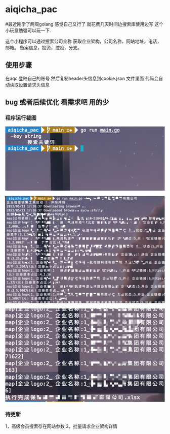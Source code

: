# aiqicha_pac


#最近刚学了两周golang 感觉自己又行了 就花费几天时间边搜索库使用边写 这个小玩意勉强可以玩一下.

这个小程序可以通过搜索公司全称 获取企业架构，公司名称，网站地址，电话，邮箱。 备案信息，投资，控股，分支。

## 使用步骤
在aqc 登陆自己的账号 然后复制header头信息到cookie.json 文件里面 代码会自动读取设置请求头信息


## bug 或者后续优化 看需求吧 用的少

### 程序运行截图
![RUNOOB 图标](https://github.com/gubeihc/aiqicha_pac/blob/main/image/run.png)


![RUNOOB 图标](https://github.com/gubeihc/aiqicha_pac/blob/main/image/start.png)



![RUNOOB 图标](https://github.com/gubeihc/aiqicha_pac/blob/main/image/save.png)











### 待更新
1，高级会员搜索存在网站参数
2，批量请求企业架构详情


